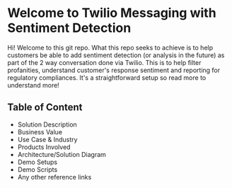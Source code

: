 # Welcome to Twilio Messaging with Sentiment Detection

Hi! Welcome to this git repo. What this repo seeks to achieve is to help customers be able to add sentiment detection (or analysis in the future) as part of the 2 way conversation done via Twilio. This is to help filter profanities, understand customer's response sentiment and reporting for regulatory compliances. It's a straightforward setup so read more to understand more!


## Table of Content

- Solution Description
- Business Value
- Use Case & Industry
- Products Involved
- Architecture/Solution Diagram
- Demo Setups
- Demo Scripts
- Any other reference links


